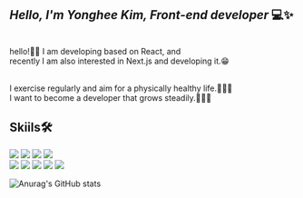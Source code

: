 ## _Hello, I'm Yonghee Kim, Front-end developer_ 💻✨

<br /> hello!🙌🏻 I am developing based on React, and <br> recently I am also interested in Next.js and developing it.😁 

<br> I exercise regularly and aim for a physically healthy life.🏋🏻‍♀️ <br> I want to become a developer that grows steadily.🏃🏻✨

## Skiils🛠

<img src="https://img.shields.io/badge/JavaScript-F7DF1E?style=for-the-badge&logo=JavaScript&logoColor=white"> <img src="https://img.shields.io/badge/TypeScript-3178C6?style=for-the-badge&logo=TypeScript&logoColor=white"> <img src="https://img.shields.io/badge/HTML5-E34F26?style=for-the-badge&logo=HTML5&logoColor=white"> <img src="https://img.shields.io/badge/CSS3-1572B6?style=for-the-badge&logo=HTML5&logoColor=white">
</br> <img src="https://img.shields.io/badge/React-61DAFB?style=for-the-badge&logo=React&logoColor=white"> <img src="https://img.shields.io/badge/Next.js-000000?style=for-the-badge&logo=Next.js&logoColor=white"> <img src="https://img.shields.io/badge/Redux-764ABC?style=for-the-badge&logo=Redux&logoColor=white">
<img src="https://img.shields.io/badge/Node.js-339933?style=for-the-badge&logo=Node.js&logoColor=white"> <img src="https://img.shields.io/badge/webpack
-8DD6F9?style=for-the-badge&logo=webpack&logoColor=white">


![Anurag's GitHub stats](https://github-readme-stats.vercel.app/api?username=yonghk423&show_icons=true&theme=algolia)

